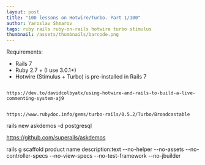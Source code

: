 ```yaml
---
layout: post
title: "100 lessons on Hotwire/Turbo. Part 1/100"
author: Yaroslav Shmarov
tags: ruby rails ruby-on-rails hotwire turbo stimulus
thumbnail: /assets/thumbnails/barcode.png
---
```


Requirements:
* Rails 7
* Ruby 2.7 + (I use 3.0.1+)
* Hotwire (Stimulus + Turbo) is pre-installed in Rails 7


```

https://dev.to/davidcolbyatx/using-hotwire-and-rails-to-build-a-live-commenting-system-aj9


https://www.rubydoc.info/gems/turbo-rails/0.5.2/Turbo/Broadcastable

```


rails new askdemos -d postgresql

https://github.com/superails/askdemos

rails g scaffold product name description:text --no-helper --no-assets --no-controller-specs --no-view-specs --no-test-framework --no-jbuilder

